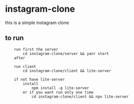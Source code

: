 # instagram-clone
this is a simple instagram clone


## to run
```
	run first the server
		cd instagram-clone/server && yanr start
	after

	run client
		cd instagram-clone/client && lite-server

	if not have lite-server
		install
			npm install -g lite-server
		or if you want run only one time
			cd instagram-clone/client && npx lite-server
```